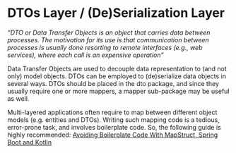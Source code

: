 <h1>DTOs Layer / (De)Serialization Layer</h1>

<p><i>“DTO or Data Transfer Objects is an object that carries data between processes. 
The motivation for its use is that communication between processes is usually done resorting to remote interfaces (e.g., web services),
where each call is an expensive operation”</i></p>
<p>
Data Transfer Objects are used to decouple data representation to (and not only) model objects. DTOs can be employed to (de)serialize data objects in several ways.
DTOs should be placed in the dto package, and since they usually require one or more mappers, a mapper sub-package may be useful as well.</p>
<p>
Multi-layered applications often require to map between different object models (e.g. entities and DTOs). Writing such mapping code is a tedious, error-prone task, and involves boilerplate code.
So, the following guide is highly recommended: <a href="https://medium.com/swlh/avoiding-boilerplate-code-with-mapstruct-spring-boot-and-kotlin-50bf5848dc7c"> Avoiding Boilerplate Code With MapStruct, Spring Boot and Kotlin</a>
</p>
